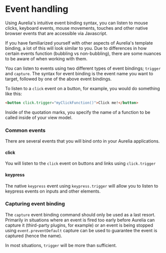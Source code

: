 # Event handling

Using Aurelia's intuitive event binding syntax, you can listen to mouse clicks, keyboard events, mouse movements, touches and other native browser events that are accessible via Javascript.

If you have familiarized yourself with other aspects of Aurelia's template binding, a lot of this will look similar to you. Due to differences in how certain events function (bubbling vs non-bubbling), there are some nuances to be aware of when working with them.

You can listen to events using two different types of event bindings; `trigger` and `capture`. The syntax for event binding is the event name you want to target, followed by one of the above event bindings.

To listen to a `click` event on a button, for example, you would do something like this:

```html
<button click.trigger="myClickFunction()">Click me!</button>
```

Inside of the quotation marks, you specify the name of a function to be called inside of your view model.

### Common events

There are several events that you will bind onto in your Aurelia applications.

#### click

You will listen to the `click` event on buttons and links using `click.trigger`

#### keypress

The native `keypress` event using `keypress.trigger` will allow you to listen to keypress events on inputs and other elements.

### **Capturing event binding**

The `capture` event binding command should only be used as a last resort. Primarily in situations where an event is fired too early before Aurelia can capture it (third-party plugins, for example) or an event is being stopped using `event.preventDefault` capture can be used to guarantee the event is captured (hence the name).

In most situations, `trigger` will be more than sufficient.
